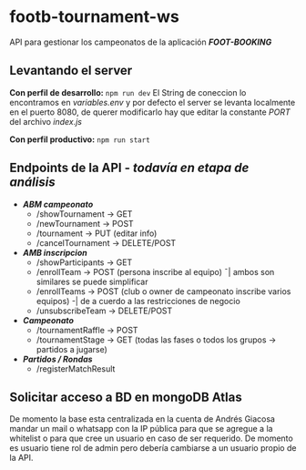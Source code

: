 # footb-tournament-ws
API para gestionar los campeonatos de la aplicación **_FOOT-BOOKING_**

## Levantando el server
**Con perfil de desarrollo:** ```npm run dev```
El String de coneccion lo encontramos en _variables.env_ y por defecto el server se levanta localmente en el puerto 8080, de querer modificarlo hay que editar la constante _PORT_ del archivo _index.js_

**Con perfil productivo:** ```npm run start```

## Endpoints de la API - _todavía en etapa de análisis_
* **_ABM campeonato_**
    - /showTournament -> GET
    - /newTournament -> POST 
    - /tournament -> PUT (editar info)
    - /cancelTournament -> DELETE/POST
* **_AMB inscripcion_**
    - /showParticipants -> GET
    - /enrollTeam -> POST (persona inscribe al equipo)								¯| ambos son similares se puede simplificar
    - /enrollTeams -> POST (club o owner de campeonato inscribe varios equipos) 	-| de a cuerdo a las restricciones de negocio
    - /unsubscribeTeam -> DELETE/POST
* **_Campeonato_**
    - /tournamentRaffle -> POST
    - /tournamentStage -> GET (todas las fases o todos los grupos -> partidos a jugarse)
* **_Partidos / Rondas_**
    - /registerMatchResult


## Solicitar acceso a BD en mongoDB Atlas
De momento la base esta centralizada en la cuenta de Andrés Giacosa mandar un mail o whatsapp con la IP pública para que se agregue a la whitelist o para que cree un usuario en caso de ser requerido. De momento es usuario tiene rol de admin pero debería cambiarse a un usuario propio de la API.
